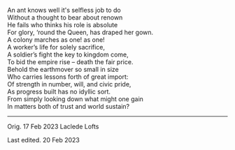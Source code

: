 An ant knows well it's selfless job to do\
Without a thought to bear about renown\
He fails who thinks his role is absolute\
For glory, ‘round the Queen, has draped her gown.\
A colony marches as one! as one!\
A worker’s life for solely sacrifice,\
A soldier’s fight the key to kingdom come,\
To bid the empire rise – death the fair price.\
Behold the earthmover so small in size\
Who carries lessons forth of great import:\
Of strength in number, will, and civic pride,\
As progress built has no idyllic sort.\
From simply looking down what might one gain\
In matters both of trust and world sustain?

-----

Orig. 17 Feb 2023
Laclede Lofts

Last edited. 20 Feb 2023